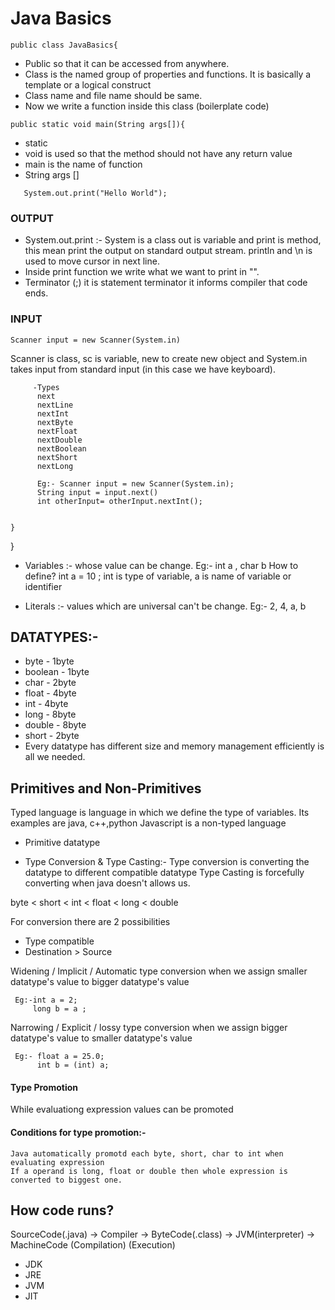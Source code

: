 # Java Basics
```
public class JavaBasics{
``` 
 - Public so that it can be accessed from anywhere.
 - Class is the named group of properties and functions. It is basically a template or a logical construct
 - Class name and file name should be same.
 - Now  we write a function inside this class (boilerplate code)
 

```
public static void main(String args[]){
```
     
   - static
   - void is used so that the method should not have any return value
   - main is the name of function
   - String args []
     
```
   System.out.print("Hello World");
```
      
   ### OUTPUT
   - System.out.print :- System is a class out is variable and print is method,
         this mean print the output on standard output stream.
         println and \n is used to move cursor in next line.
   - Inside print function we write what we want to print in "".
   - Terminator (;) it is statement terminator it informs compiler that code ends.

   ### INPUT
   ```
   Scanner input = new Scanner(System.in)
   ``` 
   Scanner is class, sc is variable, new to create
         new object and System.in takes input from standard input (in this case we have keyboard).

         -Types
          next
          nextLine
          nextInt
          nextByte
          nextFloat
          nextDouble
          nextBoolean
          nextShort
          nextLong

          Eg:- Scanner input = new Scanner(System.in);
          String input = input.next()
          int otherInput= otherInput.nextInt();
      

    }
}


- Variables :- whose value can be change.
  Eg:- int a , char b
  How to define?
  int a = 10 ;  int is type of variable,  a is name of variable or identifier

- Literals :- values which are universal can't be change.
  Eg:- 2, 4, a, b

## DATATYPES:-
   - byte - 1byte
   - boolean - 1byte
   - char - 2byte
   - float - 4byte
   - int - 4byte
   - long - 8byte
   - double - 8byte
   - short - 2byte
   - Every datatype has different size and memory management efficiently is all we needed.


 ##  Primitives and  Non-Primitives
  Typed language is language in which we define the type of variables.
  Its examples are java, c++,python
  Javascript is a non-typed language

 - Primitive datatype


- Type Conversion & Type Casting:-
   Type conversion is converting the datatype to different compatible datatype
   Type Casting is forcefully converting when java doesn't allows us.

 byte < short < int < float < long < double

 For conversion there are 2 possibilities
   - Type compatible
   - Destination > Source

 Widening / Implicit / Automatic type conversion
   when we assign smaller datatype's value to bigger datatype's value
   ```
    Eg:-int a = 2;
        long b = a ;
```
 Narrowing / Explicit / lossy type conversion
    when we assign bigger datatype's value to smaller datatype's value
   ```
    Eg:- float a = 25.0;
         int b = (int) a;
```

#### Type Promotion
  While evaluationg expression values can be promoted

  #### Conditions for type promotion:-
    Java automatically promotd each byte, short, char to int when evaluating expression
    If a operand is long, float or double then whole expression is converted to biggest one.




## How code runs?

  SourceCode(.java)  -> Compiler -> ByteCode(.class) -> JVM(interpreter) -> MachineCode
            (Compilation)                                     (Execution)

  - JDK
  - JRE
  - JVM
  - JIT
